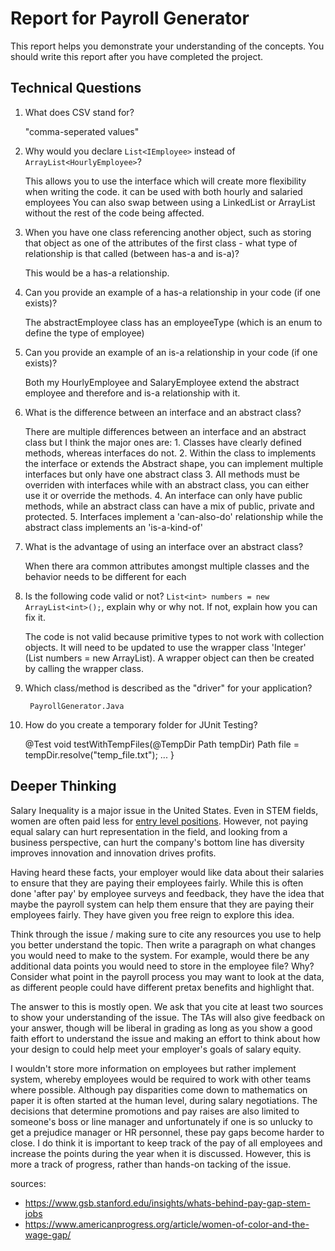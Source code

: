 # Report for Payroll Generator

This report helps you demonstrate your understanding of the concepts. You should write this report after you have completed the project. 

## Technical Questions

1. What does CSV stand for?

    "comma-seperated values"

2. Why would you declare `List<IEmployee>` instead of `ArrayList<HourlyEmployee>`?

    This allows you to use the interface which will create more flexibility when writing the code. it can be used with both hourly and salaried employees
    You can also swap between using a LinkedList or ArrayList without the rest of the code being affected.

3. When you have one class referencing another object, such as storing that object as one of the attributes of the first class - what type of relationship is that called (between has-a and is-a)?

    This would be a has-a relationship.

4. Can you provide an example of a has-a relationship in your code (if one exists)?

    The abstractEmployee class has an employeeType (which is an enum to define the type of employee)


5. Can you provide an example of an is-a relationship in your code (if one exists)?

   Both my HourlyEmployee and SalaryEmployee extend the abstract employee and therefore and is-a relationship with it.

6. What is the difference between an interface and an abstract class?
    
    There are multiple differences between an interface and an abstract class but I think the major ones are:
            1. Classes have clearly defined methods, whereas interfaces do not.
            2. Within the class to implements the interface or extends the Abstract shape, you can implement multiple interfaces but only have one abstract class
            3. All methods must be overriden with interfaces while with an abstract class, you can either use it or override the methods.
            4. An interface can only have public methods, while an abstract class can have a mix of public, private and protected.
            5. Interfaces implement a 'can-also-do' relationship while the abstract class implements an 'is-a-kind-of'

7. What is the advantage of using an interface over an abstract class?

    When there ara common attributes amongst multiple classes and the behavior needs to be different for each 

8. Is the following code valid or not? `List<int> numbers = new ArrayList<int>();`, explain why or why not. If not, explain how you can fix it. 

    The code is not valid because primitive types to not work with collection objects. It will need to be updated to use the wrapper class 'Integer' (List<Integer> numbers = new ArrayList<Integer>).
    A wrapper object can then be created by calling the wrapper class.

9. Which class/method is described as the "driver" for your application? 

        PayrollGenerator.Java

10. How do you create a temporary folder for JUnit Testing? 

    @Test
    void testWithTempFiles(@TempDir Path tempDir)
    Path file = tempDir.resolve("temp_file.txt");
    ...
    }
    


## Deeper Thinking 

Salary Inequality is a major issue in the United States. Even in STEM fields, women are often paid less for [entry level positions](https://www.gsb.stanford.edu/insights/whats-behind-pay-gap-stem-jobs). However, not paying equal salary can hurt representation in the field, and looking from a business perspective, can hurt the company's bottom line has diversity improves innovation and innovation drives profits. 

Having heard these facts, your employer would like data about their salaries to ensure that they are paying their employees fairly. While this is often done 'after pay' by employee surveys and feedback, they have the idea that maybe the payroll system can help them ensure that they are paying their employees fairly. They have given you free reign to explore this idea.

Think through the issue / making sure to cite any resources you use to help you better understand the topic. Then write a paragraph on what changes you would need to make to the system. For example, would there be any additional data points you would need to store in the employee file? Why? Consider what point in the payroll process you may want to look at the data, as different people could have different pretax benefits and highlight that. 

The answer to this is mostly open. We ask that you cite at least two sources to show your understanding of the issue. The TAs will also give feedback on your answer, though will be liberal in grading as long as you show a good faith effort to understand the issue and making an effort to think about how your design to could help meet your employer's goals of salary equity. 

I wouldn't store more information on employees but rather implement system, whereby employees would be required to work with other teams where possible. 
Although pay disparities come down to mathematics on paper it is often started at the human level, during salary negotiations. The decisions that determine promotions and pay raises are 
also limited to someone's boss or line manager and unfortunately if one is so unlucky to get a prejudice manager or HR personnel, these pay gaps become harder to close. 
I do think it is important to keep track of the pay of all employees and increase the points during the year when it is discussed. However, this is more a track of progress, rather than
hands-on tacking of the issue. 


sources: 
- https://www.gsb.stanford.edu/insights/whats-behind-pay-gap-stem-jobs
- https://www.americanprogress.org/article/women-of-color-and-the-wage-gap/